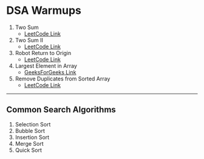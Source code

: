 # DSA Warmups

1. Two Sum
   - [LeetCode Link](https://leetcode.com/problems/two-sum/) 
2. Two Sum II
   - [LeetCode Link](https://leetcode.com/problems/two-sum-ii-input-array-is-sorted/) 
3. Robot Return to Origin
   - [LeetCode Link](https://leetcode.com/problems/robot-return-to-origin/)
4. Largest Element in Array
   - [GeeksForGeeks Link](https://www.geeksforgeeks.org/problems/largest-element-in-array4009/1)
5. Remove Duplicates from Sorted Array
   - [LeetCode Link](https://leetcode.com/problems/remove-duplicates-from-sorted-array/description/)

---

## Common Search Algorithms

1. Selection Sort
2. Bubble Sort
3. Insertion Sort
4. Merge Sort
5. Quick Sort

